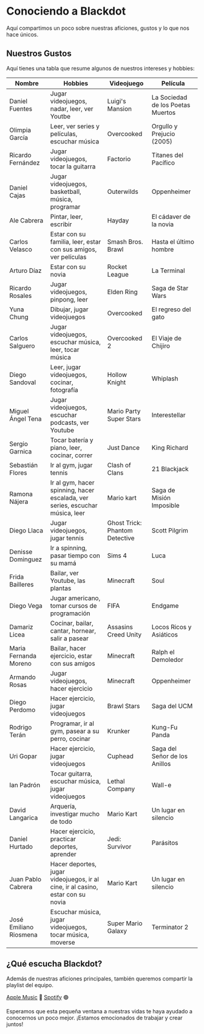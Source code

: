 # Conociendo a Blackdot

Aquí compartimos un poco sobre nuestras aficiones, gustos y lo que nos hace únicos.

## Nuestros Gustos

Aquí tienes una tabla que resume algunos de nuestros intereses y hobbies:

| Nombre                 | Hobbies                                                                         | Videojuego                     | Película                          |
| ---------------------- | ------------------------------------------------------------------------------- | ------------------------------ | --------------------------------- |
| Daniel Fuentes         | Jugar videojuegos, nadar, leer, ver Youtbe                                      | Luigi's Mansion                | La Sociedad de los Poetas Muertos |
| Olimpia García         | Leer, ver series y películas, escuchar música                                   | Overcooked                     | Orgullo y Prejucio (2005)         |
| Ricardo Fernández      | Jugar videojuegos, tocar la guitarra                                            | Factorio                       | Titanes del Pacífico              |
| Daniel Cajas           | Jugar videojuegos, basketball, música, programar                                | Outerwilds                     | Oppenheimer                       |
| Ale Cabrera            | Pintar, leer, escribir                                                          | Hayday                         | El cádaver de la novia            |
| Carlos Velasco         | Estar con su familia, leer, estar con sus amigos, ver películas                 | Smash Bros. Brawl              | Hasta el último hombre            |
| Arturo Díaz            | Estar con su novia                                                              | Rocket League                  | La Terminal                       |
| Ricardo Rosales        | Jugar videojuegos, pinpong, leer                                                | Elden Ring                     | Saga de Star Wars                 |
| Yuna Chung             | Dibujar, jugar videojuegos                                                      | Overcooked                     | El regreso del gato               |
| Carlos Salguero        | Jugar videojuegos, escuchar música, leer, tocar música                          | Overcooked 2                   | El Viaje de Chijiro               |
| Diego Sandoval         | Leer, jugar videojuegos, cocinar, fotografía                                    | Hollow Knight                  | Whiplash                          |
| Miguel Ángel Tena      | Jugar videojuegos, escuchar podcasts, ver Youtube                               | Mario Party Super Stars        | Interestellar                     |
| Sergio Garnica         | Tocar batería y piano, leer, cocinar, correr                                    | Just Dance                     | King Richard                      |
| Sebastián Flores       | Ir al gym, jugar tennis                                                         | Clash of Clans                 | 21 Blackjack                      |
| Ramona Nájera          | Ir al gym, hacer spinning, hacer escalada, ver series, escuchar música, leer    | Mario kart                     | Saga de Misión Imposible          |
| Diego Llaca            | Jugar videojuegos, jugar tennis                                                 | Ghost Trick: Phantom Detective | Scott Pilgrim                     |
| Denisse Dominguez      | Ir a spinning, pasar tiempo con su mamá                                         | Sims 4                         | Luca                              |
| Frida Bailleres        | Bailar, ver Youtube, las plantas                                                | Minecraft                      | Soul                              |
| Diego Vega             | Jugar americano, tomar cursos de programación                                   | FIFA                           | Endgame                           |
| Damariz Licea          | Cocinar, bailar, cantar, hornear, salir a pasear                                | Assasins Creed Unity           | Locos Ricos y Asiáticos           |
| Maria Fernanda Moreno  | Bailar, hacer ejercicio, estar con sus amigos                                   | Minecraft                      | Ralph el Demoledor                |
| Armando Rosas          | Jugar videojuegos, hacer ejercicio                                              | Minecraft                      | Oppenheimer                       |
| Diego Perdomo          | Hacer ejercicio, jugar videojuegos                                              | Brawl Stars                    | Saga del UCM                      |
| Rodrigo Terán          | Programar, ir al gym, pasear a su perro, cocinar                                | Krunker                        | Kung-Fu Panda                     |
| Uri Gopar              | Hacer ejercicio, jugar videojuegos                                              | Cuphead                        | Saga del Señor de los Anillos     |
| Ian Padrón             | Tocar guitarra, escuchar música, jugar videojuegos                              | Lethal Company                 | Wall-e                            |
| David Langarica        | Arquería, investigar mucho de todo                                              | Mario Kart                     | Un lugar en silencio              |
| Daniel Hurtado         | Hacer ejercicio, practicar deportes, aprender                                   | Jedi: Survivor                 | Parásitos                         |
| Juan Pablo Cabrera     | Hacer deportes, jugar videojuegos, ir al cine, ir al casino, estar con su novia | Mario Kart                     | Un lugar en silencio              |
| José Emiliano Riosmena | Escuchar música, jugar videojuegos, tocar música, moverse                       | Super Mario Galaxy             | Terminator 2                      |

## ¿Qué escucha Blackdot?

Además de nuestras aficiones principales, también queremos compartir la playlist del equipo.

[Apple Music](https://music.apple.com/mx/playlist/black-dot/pl.u-6mo4l1WFlePJJR) 🍎
[Spotify](https://music.apple.com/mx/playlist/black-dot/pl.u-6mo4l1WFlePJJR) 🟢

Esperamos que esta pequeña ventana a nuestras vidas te haya ayudado a conocernos un poco mejor. ¡Estamos emocionados de trabajar y crear juntos!

